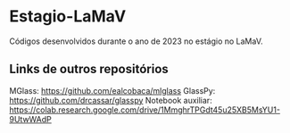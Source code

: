 # Estagio-LaMaV
Códigos desenvolvidos durante o ano de 2023 no estágio no LaMaV.

## Links de outros repositórios
MGlass: https://github.com/ealcobaca/mlglass
GlassPy: https://github.com/drcassar/glasspy
Notebook auxiliar: https://colab.research.google.com/drive/1MmghrTPGdt45u25XB5MsYU1-9UtwWAdP
